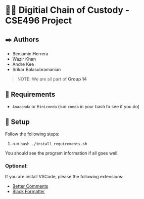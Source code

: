 # ⛓️‍💥 Digitial Chain of Custody - CSE496 Project

## ✒️ Authors

- Benjamin Herrera
- Wazir Khan
- Andre Kee
- Srikar Balasubramanian
> NOTE: We are all part of **Group 14**

## 📃 Requirements

- `Anaconda` or `Miniconda` (run `conda` in your bash to see if you do) 

## 🥾 Setup

Follow the following steps:

1. run `bash ./install_requirements.sh`

You should see the program information if all goes well.

### Optional:

If you are install VSCode, please the following extensions:

* [Better Comments](https://marketplace.visualstudio.com/items?itemName=aaron-bond.better-comments)
* [Black Formatter](https://marketplace.visualstudio.com/items?itemName=ms-python.black-formatter)